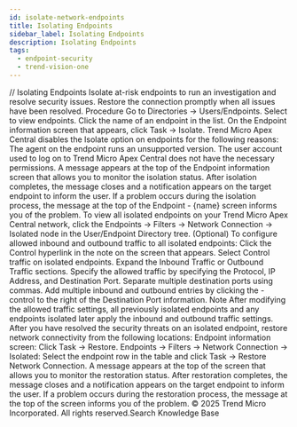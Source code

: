 ```yaml
---
id: isolate-network-endpoints
title: Isolating Endpoints
sidebar_label: Isolating Endpoints
description: Isolating Endpoints
tags:
  - endpoint-security
  - trend-vision-one
---
```


/*<![CDATA[*/ $('#title').html($('meta[name=map-description]').attr('content')); /*]]>*/ Isolating Endpoints Isolate at-risk endpoints to run an investigation and resolve security issues. Restore the connection promptly when all issues have been resolved. Procedure Go to Directories → Users/Endpoints. Select to view endpoints. Click the name of an endpoint in the list. On the Endpoint information screen that appears, click Task → Isolate. Trend Micro Apex Central disables the Isolate option on endpoints for the following reasons: The agent on the endpoint runs an unsupported version. The user account used to log on to Trend Micro Apex Central does not have the necessary permissions. A message appears at the top of the Endpoint information screen that allows you to monitor the isolation status. After isolation completes, the message closes and a notification appears on the target endpoint to inform the user. If a problem occurs during the isolation process, the message at the top of the Endpoint - {name} screen informs you of the problem. To view all isolated endpoints on your Trend Micro Apex Central network, click the Endpoints → Filters → Network Connection → Isolated node in the User/Endpoint Directory tree. (Optional) To configure allowed inbound and outbound traffic to all isolated endpoints: Click the Control hyperlink in the note on the screen that appears. Select Control traffic on isolated endpoints. Expand the Inbound Traffic or Outbound Traffic sections. Specify the allowed traffic by specifying the Protocol, IP Address, and Destination Port. Separate multiple destination ports using commas. Add multiple inbound and outbound entries by clicking the - control to the right of the Destination Port information. Note After modifying the allowed traffic settings, all previously isolated endpoints and any endpoints isolated later apply the inbound and outbound traffic settings. After you have resolved the security threats on an isolated endpoint, restore network connectivity from the following locations: Endpoint information screen: Click Task → Restore. Endpoints → Filters → Network Connection → Isolated: Select the endpoint row in the table and click Task → Restore Network Connection. A message appears at the top of the screen that allows you to monitor the restoration status. After restoration completes, the message closes and a notification appears on the target endpoint to inform the user. If a problem occurs during the restoration process, the message at the top of the screen informs you of the problem. © 2025 Trend Micro Incorporated. All rights reserved.Search Knowledge Base